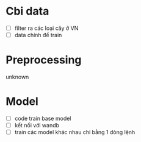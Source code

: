 # Cbi data

- [ ] filter ra các loại cây ở VN
- [ ] data chính để train

# Preprocessing

unknown

# Model

- [ ] code train base model
- [ ] kết nối với wandb
- [ ] train các model khác nhau chỉ bằng 1 dòng lệnh
